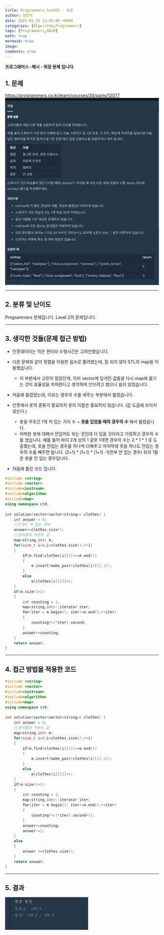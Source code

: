 ```yaml
---
title: Programmers_hash03 - 위장
author: 강민석
date: 2021-01-25 12:05:00 +0800
categories: [Algorithm,Programmers]
tags: [Programmers,HASH]
math: true
mermaid: true
image: 
comments: true
---
```


**프로그래머스 -해시 - 위장 문제 입니다.**

## 1. 문제
<https://programmers.co.kr/learn/courses/30/parts/12077>
![](/assets/img/sample/Programmers/hash_03/Problem.JPG)  


-----  

## 2. 분류 및 난이도

Programmers 문제입니다.
Level 2의 문제입니다.  

-----  

## 3. 생각한 것들(문제 접근 방법)

- 인풋데이터는 적은 편이라 수행시간은 고려안했습니다.
- 다른 문제와 같이 정렬을 이용한 꼼수로 풀려했는데, 잘 되지 않아 STL의 map을 이용했습니다.
     + 이 부분에서 고민이 많았던게, 이미 vector에 담겨진 값들을 다시 map에 옮기는 것이 효율성을 저하한다고 생각하여 안쓰려고 했으나 쉽지 않았습니다.
- 처음에 틀렸었는데, 이유는 경우의 수를 세주는 부분에서 틀렸습니다.
- 인풋에서 옷의 종류가 중요하지 옷의 이름은 중요하지 않습니다. (값 도출에 쓰이지 않는다.)
     + 옷을 무조건 1개 씩 입는 가지 수 + **옷을 입었을 때의 경우의 수** 에서 틀렸습니다.
     + 어떠한 옷에 대해서 안입어도 되는 것인데 다 입을 것이라고 가정하고 경우의 수를 셌습니다. 예를 들어 
     바지 2개 상의 1 겉옷 1개면 경우의 수는  2 * 1 * 1 로 도출했는데, 옷을 안입는 경우를 하나씩 더해주고 마지막에 옷을 하나도 안입는 경우의 수를 빼주면 됩니다.
     (2+1) * (1+1) * (1+1) -1(전부 안 입는 경우) 뒤의 1들은 옷을 안 입는 경우입니다.
     
- 처음에 틀린 코드 입니다.

```c++
#include <string>
#include <vector>
#include<iostream>
#include<algorithm>
#include<map>
using namespace std;

int solution(vector<vector<string>> clothes) {
    int answer = 0;
    //1가지 씩 입는 경우
    answer+=clothes.size();
    //문자열과 카운트 값
    map<string,int> m;
    for(size_t i=0;i<clothes.size();++i)
    {
        if(m.find(clothes[i][1])==m.end())
        {
            m.insert(make_pair(clothes[i][1],1));
        }
        else
            m[clothes[i][1]]++;
    }
    if(m.size()>1)
    {
        int counting = 1;
        map<string,int>::iterator iter;
        for(iter = m.begin(); iter!=m.end();++iter)
        {
            counting*=(*iter).second;
        }
        answer+=counting;
    }    
    return answer;
}
```




-----  

## 4. 접근 방법을 적용한 코드

```c++
#include <string>
#include <vector>
#include<iostream>
#include<algorithm>
#include<map>
using namespace std;

int solution(vector<vector<string>> clothes) {
    int answer = 0;
    //문자열과 카운트 값
    map<string,int> m;
    for(size_t i=0;i<clothes.size();++i)
    {
        if(m.find(clothes[i][1])==m.end())
        {
            m.insert(make_pair(clothes[i][1],1));
        }
        else
            m[clothes[i][1]]++;
    }
    if(m.size()>1)
    {
        int counting = 1;
        map<string,int>::iterator iter;
        for(iter = m.begin(); iter!=m.end();++iter)
        {
            counting*=((*iter).second+1);
        }
        answer+=counting;
        answer-=1;
    }
    else
    {
        answer +=clothes.size();
    }
    return answer;
}
```
-----

## 5. 결과


![](/assets/img/sample/Programmers/hash_03/result.JPG)











 